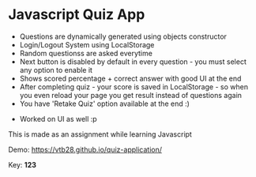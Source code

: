 # Javascript Quiz App

- Questions are dynamically generated using objects constructor
- Login/Logout System using LocalStorage
- Random questionss are asked everytime
- Next button is disabled by default in every question - you must select any option to enable it
- Shows scored percentage + correct answer with good UI at the end
- After completing quiz - your score is saved in LocalStorage - so when you even reload your page you get result instead of questions again
- You have 'Retake Quiz' option available at the end :)

* Worked on UI as well :p

This is made as an assignment while learning Javascript

Demo: https://vtb28.github.io/quiz-application/

Key: **123**
